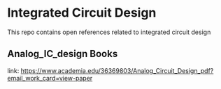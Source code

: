 # Integrated Circuit Design

This repo contains open  references related to integrated circuit design 


## Analog_IC_design Books
 link: https://www.academia.edu/36369803/Analog_Circuit_Design_pdf?email_work_card=view-paper 
